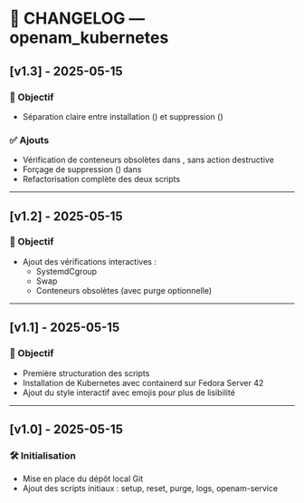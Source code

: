 # 📝 CHANGELOG — openam_kubernetes

## [v1.3] - 2025-05-15
### 🎯 Objectif
- Séparation claire entre installation () et suppression ()

### ✅ Ajouts
- Vérification de conteneurs obsolètes dans , sans action destructive
- Forçage de suppression () dans 
- Refactorisation complète des deux scripts

---

## [v1.2] - 2025-05-15
### 🔧 Objectif
- Ajout des vérifications interactives :
  - SystemdCgroup
  - Swap
  - Conteneurs obsolètes (avec purge optionnelle)

---

## [v1.1] - 2025-05-15
### 🔧 Objectif
- Première structuration des scripts
- Installation de Kubernetes avec containerd sur Fedora Server 42
- Ajout du style interactif avec emojis pour plus de lisibilité

---

## [v1.0] - 2025-05-15
### 🛠 Initialisation
- Mise en place du dépôt local Git
- Ajout des scripts initiaux : setup, reset, purge, logs, openam-service

